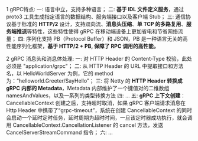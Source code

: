 1 gRPC特点:
    一: 
        语言中立，支持多种语言；
    二: 
        **基于 IDL 文件定义服务**，通过 proto3 工具生成指定语言的数据结构、服务端接口以及客户端 Stub；
    三:
        通信协议基于标准的 **HTTP/2** 设计，支持双向流、**消息头压缩**、**单 TCP 的多路复用**、**服务端推送**等特性，这些特性使得 gRPC 在移动端设备上更加省电和节省网络流量；
    四:
        序列化支持 PB（Protocol Buffer）和 JSON，PB 是一种语言无关的高性能序列化框架，**基于 HTTP/2 + PB, 保障了 RPC 调用的高性能。**

2 gRPC 消息头和消息体处理:
    一:
        对 HTTP Header 的 Content-Type 校验，此处必须是 "application/grpc"；
    二:
        从 HTTP Header 的 URL 中提取接口和方法名，以 HelloWorldServer 为例，它的 method 为：“helloworld.Greeter/SayHello”；
    三:
        将 Netty 的 **HTTP Header 转换成 gRPC 内部的 Metadata**，Metadata 内部维护了一个键值对的二维数组 namesAndValues，以及一系列的类型转换方法
    四:
        ...
    五:
        **gRPC 上下文创建**：
            CancellableContext 创建之后，支持超时取消，如果 gRPC 客户端请求消息在 Http Header 中携带了“grpc-timeout”，系统在创建 CancellableContext 的同时会启动一个延时定时任务，延时周期为超时时间，一旦该定时器成功执行，就会调用 CancellableContext.CancellationListener 的 cancel 方法，发送 CancelServerStreamCommand 指令；
    六:
        ...


